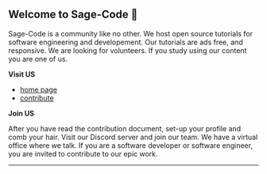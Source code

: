 ## Welcome to Sage-Code 👋

Sage-Code is a community like no other. We host open source tutorials for software engineering and developement. Our tutorials are ads free, and responsive. We are looking for volunteers. If you study using our content you are one of us. 

**Visit US**

* [home page](http://sagecode.net)
* [contribute](https://github.com/sage-code/.github/tree/main/profile/contribute.md)

**Join US**

After you have read the contribution document, set-up your profile and comb your hair. Visit our Discord server and join our team. We have a virtual office where we talk. If you are a software developer or software engineer, you are invited to contribute to our epic work.

---
